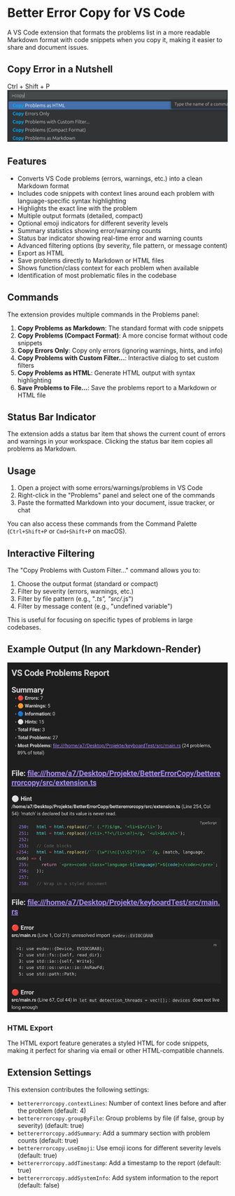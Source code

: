 # Better Error Copy for VS Code

A VS Code extension that formats the problems list in a more readable Markdown format with code snippets when you copy it, making it easier to share and document issues.

## Copy Error in a Nutshell
Ctrl + Shift + P
![](https://github.com/spinalcord/Better-Error-Copy/blob/master/images/exampl2.png?raw=true)

## Features

- Converts VS Code problems (errors, warnings, etc.) into a clean Markdown format
- Includes code snippets with context lines around each problem with language-specific syntax highlighting
- Highlights the exact line with the problem
- Multiple output formats (detailed, compact)
- Optional emoji indicators for different severity levels
- Summary statistics showing error/warning counts
- Status bar indicator showing real-time error and warning counts
- Advanced filtering options (by severity, file pattern, or message content)
- Export as HTML
- Save problems directly to Markdown or HTML files
- Shows function/class context for each problem when available
- Identification of most problematic files in the codebase

## Commands

The extension provides multiple commands in the Problems panel:

1. **Copy Problems as Markdown**: The standard format with code snippets
2. **Copy Problems (Compact Format)**: A more concise format without code snippets
3. **Copy Errors Only**: Copy only errors (ignoring warnings, hints, and info)
4. **Copy Problems with Custom Filter...**: Interactive dialog to set custom filters
5. **Copy Problems as HTML**: Generate HTML output with syntax highlighting
6. **Save Problems to File...**: Save the problems report to a Markdown or HTML file

## Status Bar Indicator

The extension adds a status bar item that shows the current count of errors and warnings in your workspace. Clicking the status bar item copies all problems as Markdown.

## Usage

1. Open a project with some errors/warnings/problems in VS Code
2. Right-click in the "Problems" panel and select one of the commands
3. Paste the formatted Markdown into your document, issue tracker, or chat

You can also access these commands from the Command Palette (`Ctrl+Shift+P` or `Cmd+Shift+P` on macOS).

## Interactive Filtering

The "Copy Problems with Custom Filter..." command allows you to:

1. Choose the output format (standard or compact)
2. Filter by severity (errors, warnings, etc.)
3. Filter by file pattern (e.g., "*.ts", "src/*.js")
4. Filter by message content (e.g., "undefined variable")

This is useful for focusing on specific types of problems in large codebases.

## Example Output (In any Markdown-Render)

![](https://github.com/spinalcord/Better-Error-Copy/blob/master/images/example.png?raw=true)

### HTML Export

The HTML export feature generates a styled HTML for code snippets, making it perfect for sharing via email or other HTML-compatible channels.

## Extension Settings

This extension contributes the following settings:

* `bettererrorcopy.contextLines`: Number of context lines before and after the problem (default: 4)
* `bettererrorcopy.groupByFile`: Group problems by file (if false, group by severity) (default: true)
* `bettererrorcopy.addSummary`: Add a summary section with problem counts (default: true)
* `bettererrorcopy.useEmoji`: Use emoji icons for different severity levels (default: true)
* `bettererrorcopy.addTimestamp`: Add a timestamp to the report (default: true)
* `bettererrorcopy.addSystemInfo`: Add system information to the report (default: false)
